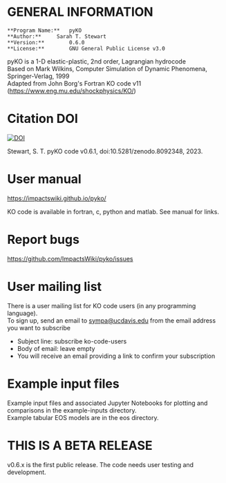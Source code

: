 # GENERAL INFORMATION

	**Program Name:**	pyKO
	**Author:**		Sarah T. Stewart
	**Version:**		0.6.0
	**License:**		GNU General Public License v3.0

pyKO is a 1-D elastic-plastic, 2nd order, Lagrangian hydrocode<br>
Based on Mark Wilkins, Computer Simulation of Dynamic Phenomena, Springer-Verlag, 1999<br>
Adapted from John Borg's Fortran KO code v11 (https://www.eng.mu.edu/shockphysics/KO/)

# Citation DOI

[![DOI](https://zenodo.org/badge/602649996.svg)](https://zenodo.org/badge/latestdoi/602649996)

Stewart, S. T. pyKO code v0.6.1, doi:10.5281/zenodo.8092348, 2023.

# User manual

https://impactswiki.github.io/pyko/

KO code is available in fortran, c, python and matlab. See manual for links.

# Report bugs

https://github.com/ImpactsWiki/pyko/issues

# User mailing list

There is a user mailing list for KO code users (in any programming language).<br>
To sign up, send an email to sympa@ucdavis.edu from the email address you want to subscribe
* Subject line: subscribe ko-code-users
* Body of email: leave empty
* You will receive an email providing a link to confirm your subscription

# Example input files

Example input files and associated Jupyter Notebooks for plotting and comparisons in the example-inputs directory.<br>
Example tabular EOS models are in the eos directory.

# THIS IS A BETA RELEASE

v0.6.x is the first public release. The code needs user testing and development.
